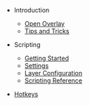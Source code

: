- Introduction
  * [Open Overlay](README.md)
  * [Tips and Tricks](tips-and-tricks.md)
- Scripting
  * [Getting Started](scripting-v1.md)
  * [Settings](scripting-v1-settings.md)
  * [Layer Configuration](scripting-v1-layers.md) 
  * [Scripting Reference](scripting-v1-ref.md)
  
- [Hotkeys](hotkeys.md)
